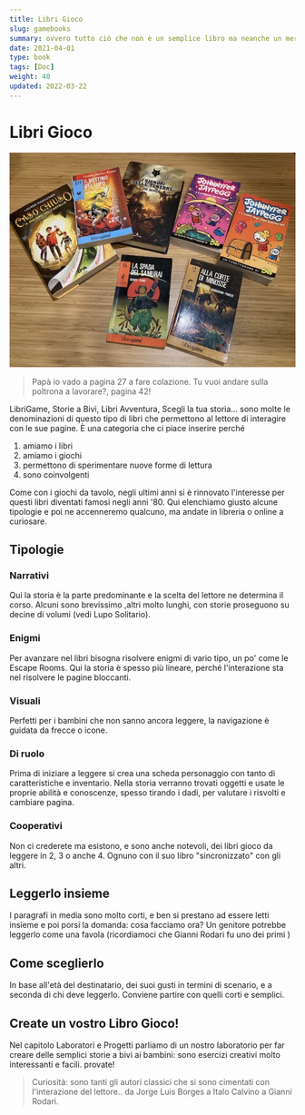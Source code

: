 ```yaml
---
title: Libri Gioco
slug: gamebooks
summary: ovvero tutto ciò che non è un semplice libro ma neanche un mero gioco
date: 2021-04-01
type: book
tags: [Doc]
weight: 40
updated: 2022-03-22
---
```

# Libri Gioco

![](_img/panoramica_librigioco.webp)

> Papà io vado a pagina 27 a fare colazione. Tu vuoi andare sulla poltrona a lavorare?, pagina 42!

LibriGame, Storie a Bivi, Libri Avventura, Scegli la tua storia... sono molte le denominazioni di questo tipo di libri che permettono al lettore di interagire con le sue pagine. È una categoria che ci piace inserire perché

1. amiamo i libri
2. amiamo i giochi
3. permettono di sperimentare nuove forme di lettura
4. sono coinvolgenti

Come con i giochi da tavolo, negli ultimi anni si è rinnovato l'interesse per questi libri diventati famosi negli anni '80. Qui elenchiamo giusto alcune tipologie e poi ne accenneremo qualcuno, ma andate in libreria o online a curiosare.

## Tipologie

### Narrativi
Qui la storia è la parte predominante e la scelta del lettore ne determina il corso. Alcuni sono brevissimo ,altri molto lunghi, con storie proseguono su decine di volumi (vedi Lupo Solitario).

### Enigmi
Per avanzare nel libri bisogna risolvere enigmi di vario tipo, un po' come le Escape Rooms. Qui la storia è spesso più lineare, perché l'interazione sta nel risolvere le pagine bloccanti.

### Visuali
Perfetti per i bambini che non sanno ancora leggere, la navigazione è guidata da frecce o icone.

### Di ruolo
Prima di iniziare a leggere si crea una scheda personaggio con tanto di caratteristiche e inventario. Nella storia verranno trovati oggetti e usate le proprie abilità e conoscenze, spesso tirando i dadi, per valutare i risvolti e cambiare pagina.

### Cooperativi
Non ci crederete ma esistono, e sono anche notevoli, dei libri gioco da leggere in 2, 3 o anche 4. Ognuno con il suo libro "sincronizzato" con gli altri.

## Leggerlo insieme
I paragrafi in media sono molto corti, e ben si prestano ad essere letti insieme e poi porsi la domanda: cosa facciamo ora? 
Un genitore potrebbe leggerlo come una favola (ricordiamoci che Gianni Rodari fu uno dei primi )

## Come sceglierlo
In base all'età del destinatario, dei suoi gusti in termini di scenario, e a seconda di chi deve leggerlo.
Conviene partire con quelli corti e semplici.

## Create un vostro Libro Gioco!
Nel capitolo Laboratori e Progetti  parliamo di un nostro laboratorio per far creare delle semplici storie a bivi ai bambini: sono esercizi creativi molto interessanti e facili. provate!

> Curiosità: sono tanti gli autori classici che si sono cimentati con l'interazione del lettore.. da Jorge Luis Borges a Italo Calvino a Gianni Rodari.
